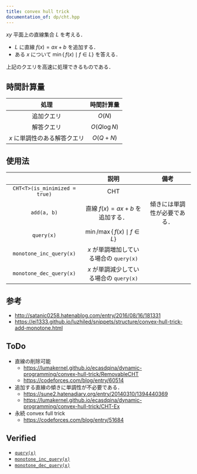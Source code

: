 ```yaml
---
title: convex hull trick
documentation_of: dp/cht.hpp
---
```


$xy$ 平面上の直線集合 $L$ を考える．

- $L$ に直線 $f(x) = ax + b$ を追加する．
- ある $x$ について $\min \lbrace \,f(x) \mid f \in L \rbrace$ を答える．

上記のクエリを高速に処理できるものである．


## 時間計算量

|処理|時間計算量|
|:--:|:--:|
|追加クエリ|$O(N)$|
|解答クエリ|$O(Q\log{N})$|
|$x$ に単調性のある解答クエリ|$O(Q + N)$|


## 使用法

||説明|備考|
|:--:|:--:|:--:|
|`CHT<T>(is_minimized = true)`|CHT||
|`add(a, b)`|直線 $f(x) = ax + b$ を追加する．|傾きには単調性が必要である．|
|`query(x)`|$\min \text{/} \max \lbrace \,f(x) \mid f \in L \rbrace$||
|`monotone_inc_query(x)`|$x$ が単調増加している場合の `query(x)`||
|`monotone_dec_query(x)`|$x$ が単調減少している場合の `query(x)`||


## 参考

- http://satanic0258.hatenablog.com/entry/2016/08/16/181331
- https://ei1333.github.io/luzhiled/snippets/structure/convex-hull-trick-add-monotone.html


## ToDo

- 直線の削除可能
  - https://lumakernel.github.io/ecasdqina/dynamic-programming/convex-hull-trick/RemovableCHT
  - https://codeforces.com/blog/entry/60514
- 追加する直線の傾きに単調性が不必要である．
  - https://sune2.hatenadiary.org/entry/20140310/1394440369
  - https://lumakernel.github.io/ecasdqina/dynamic-programming/convex-hull-trick/CHT-Ex
- 永続 convex full trick
  - https://codeforces.com/blog/entry/51684


## Verified

- [`query(x)`](https://atcoder.jp/contests/colopl2018-final-open/submissions/9239248)
- [`monotone_inc_query(x)`](https://atcoder.jp/contests/colopl2018-final-open/submissions/9239153)
- [`monotone_dec_query(x)`](https://atcoder.jp/contests/colopl2018-final-open/submissions/9239293)
